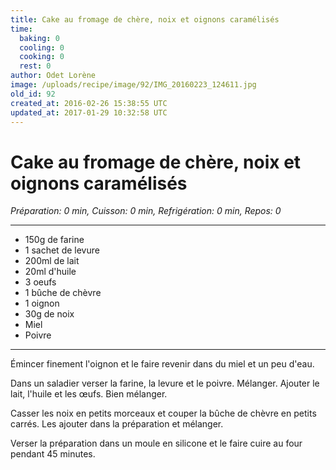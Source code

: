```yaml
---
title: Cake au fromage de chère, noix et oignons caramélisés
time:
  baking: 0
  cooling: 0
  cooking: 0
  rest: 0
author: Odet Lorène
image: /uploads/recipe/image/92/IMG_20160223_124611.jpg
old_id: 92
created_at: 2016-02-26 15:38:55 UTC
updated_at: 2017-01-29 10:32:58 UTC
---
```


# Cake au fromage de chère, noix et oignons caramélisés



*Préparation: 0 min, Cuisson: 0 min, Refrigération: 0 min, Repos: 0*

---

- 150g de farine
- 1 sachet de levure 
- 200ml de lait
- 20ml d'huile
- 3 oeufs
- 1 bûche de chèvre
- 1 oignon
- 30g de noix
- Miel
- Poivre

---

Émincer finement l'oignon et le faire revenir dans du miel et un peu d'eau.

Dans un saladier verser la farine, la levure et le poivre. Mélanger. Ajouter le lait, l'huile et les œufs. Bien mélanger.

Casser les noix en petits morceaux et couper la bûche de chèvre en petits carrés. Les ajouter dans la préparation et mélanger.

Verser la préparation dans un moule en silicone et le faire cuire au four pendant 45 minutes.
